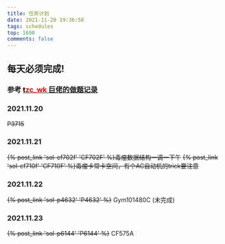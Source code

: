 ```yaml
---
title: 任务计划
date: 2021-11-20 19:36:58
tags: schedules
top: 1600
comments: false
---
```


## 每天必须完成!

### 参考 [<font color=black>t</font><font color=red>zc_wk</font> 巨佬的做题记录](https://www.cnblogs.com/ET2006/p/rwjh.html)

### 2021.11.20
~~P3715~~
### 2021.11.21
~~{% post_link 'sol-cf702f' 'CF702F' %}毒瘤数据结构一调一下午~~
~~{% post_link 'sol-cf710f' 'CF710F' %}毒瘤卡常卡空间，有个AC自动机的trick要注意~~
### 2021.11.22
~~{% post_link 'sol-p4632' 'P4632' %}~~
Gym101480C (未完成)

### 2021.11.23
~~{% post_link 'sol-p6144' 'P6144' %}~~
CF575A